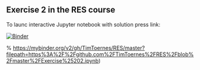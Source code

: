 ## Exercise 2 in the RES course 
To launc interactive Jupyter notebook with solution press link:

[![Binder](https://mybinder.org/badge_logo.svg)](https://mybinder.org/v2/gh/TimToernes/RES/271685e40211bf5940344f87b0f6236dfc99feef)


% https://mybinder.org/v2/gh/TimToernes/RES/master?filepath=https%3A%2F%2Fgithub.com%2FTimToernes%2FRES%2Fblob%2Fmaster%2FExercise%25202.ipynb)

